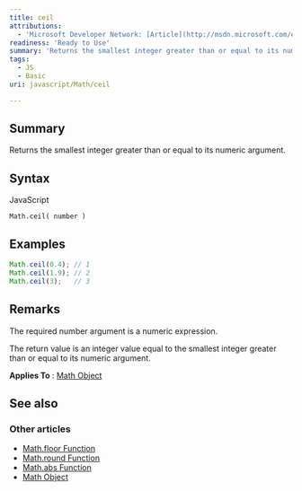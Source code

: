 ```yaml
---
title: ceil
attributions:
  - 'Microsoft Developer Network: [Article](http://msdn.microsoft.com/en-us/library/ie/w0w5b52h(v=vs.94).aspx)'
readiness: 'Ready to Use'
summary: 'Returns the smallest integer greater than or equal to its numeric argument.'
tags:
  - JS
  - Basic
uri: javascript/Math/ceil

---
```

## <span>Summary</span>

Returns the smallest integer greater than or equal to its numeric argument.

## <span>Syntax</span>

<span class="language">JavaScript</span>

    Math.ceil( number )

## <span>Examples</span>

``` js
Math.ceil(0.4); // 1
Math.ceil(1.9); // 2
Math.ceil(3);   // 3
```

## <span>Remarks</span>

The required number argument is a numeric expression.

The return value is an integer value equal to the smallest integer greater than or equal to its numeric argument.

**Applies To** : [Math Object](/javascript/Math)

## <span>See also</span>

### <span>Other articles</span>

-   [Math.floor Function](/javascript/Math/floor)
-   [Math.round Function](/javascript/Math/round)
-   [Math.abs Function](/javascript/Math/abs)
-   [Math Object](/javascript/Math)

